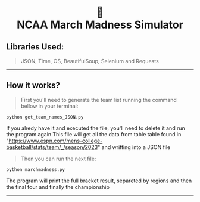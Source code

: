 <h1 align="center">
🏀<br>NCAA March Madness Simulator
</h1>

## Libraries Used:

> JSON, Time, OS, BeautifulSoup, Selenium and Requests

---

## How it works?

> First you'll need to generate the team list running the command bellow in your terminal:

```
python get_team_names_JSON.py

```
If you alredy have it and executed the file, you'll need to delete it and run the program again
This file will get all the data from table table found in "https://www.espn.com/mens-college-basketball/stats/team/_/season/2023" and writting into a JSON file

> Then you can run the next file:

```
python marchmadness.py

```

The program will print the full bracket result, separeted by regions and then the final four and finally the championship


---





